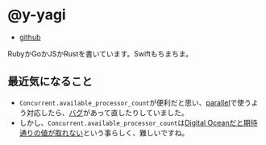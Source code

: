 # @y-yagi

* [github](https://github.com/y-yagi)

RubyかGoかJSかRustを書いています。Swiftもちまちま。

## 最近気になること

* `Concurrent.available_processor_count`が便利だと思い、[parallel](https://github.com/grosser/parallel/pull/348)で使うよう対応したら、[バグ](https://github.com/grosser/parallel/pull/348)があって直したりしていました。
* しかし、`Concurrent.available_processor_count`は[Digital Oceanだと期待通りの値が取れない](https://github.com/rails/rails/issues/52522)という事らしく、難しいですね。
